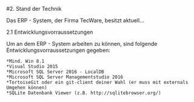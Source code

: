 #2. Stand der Technik

Das ERP - System, der Firma TecWare, besitzt aktuell...

2.1 Entwicklungsvorraussetzungen

Um an dem ERP - System arbeiten zu können, sind folgende Entwicklungsvorraussetzungen gegeben:

    *Mind. Win 8.1
    *Visual Studio 2015
    *Microsoft SQL Server 2016 - LocalDB
    *Microsoft SQL Server Managementstudio 2016
    *TortoiseGit oder ein git-client deiner Wahl (er muss mit externals Umgehen können)
    *SQLite Datenbank Viewer (z.B. http://sqlitebrowser.org/)



